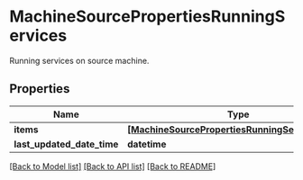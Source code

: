 # MachineSourcePropertiesRunningServices

Running services on source machine.
## Properties
Name | Type | Description | Notes
------------ | ------------- | ------------- | -------------
**items** | [**[MachineSourcePropertiesRunningServicesItems]**](MachineSourcePropertiesRunningServicesItems.md) |  | [optional] 
**last_updated_date_time** | **datetime** |  | [optional] 

[[Back to Model list]](../README.md#documentation-for-models) [[Back to API list]](../README.md#documentation-for-api-endpoints) [[Back to README]](../README.md)


